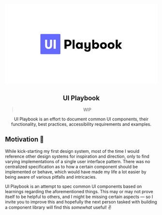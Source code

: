 <div align="center">

![image](/public/static/playbook.png)

## UI Playbook

> WIP

UI Playbook is an effort to document common UI components, their functionality, best practices, accessibility requirements and examples.

</div>

## Motivation 🤔

While kick-starting my first design system, most of the time I would reference other design systems for inspiration and direction, only to find varying implementations of a single user interface pattern. There was no centralized specification as to how a certain component should be implemented or behave, which would have made my life a lot easier by being aware of various pitfalls and intricacies.

UI Playbook is an attempt to spec common UI components based on learnings regarding the aforementioned things. This may or may not prove itself to be helpful to others, and I might be missing certain aspects — so I invite you to improve this and hopefully the next person tasked with building a component library will find this _somewhat_ useful! ✌️

